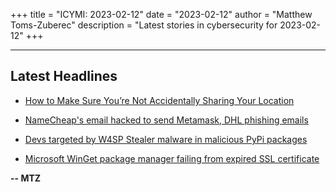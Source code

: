 +++
title = "ICYMI: 2023-02-12"
date = "2023-02-12"
author = "Matthew Toms-Zuberec"
description = "Latest stories in cybersecurity for 2023-02-12"
+++

---------------------------------------------------------------------------
## Latest Headlines
- [How to Make Sure You’re Not Accidentally Sharing Your Location](https://www.wired.com/story/how-to-not-accidentally-share-your-location/)

- [NameCheap's email hacked to send Metamask, DHL phishing emails](https://www.bleepingcomputer.com/news/security/namecheaps-email-hacked-to-send-metamask-dhl-phishing-emails/)

- [Devs targeted by W4SP Stealer malware in malicious PyPi packages](https://www.bleepingcomputer.com/news/security/devs-targeted-by-w4sp-stealer-malware-in-malicious-pypi-packages/)

- [Microsoft WinGet package manager failing from expired SSL certificate](https://www.bleepingcomputer.com/news/security/microsoft-winget-package-manager-failing-from-expired-ssl-certificate/)

**-- MTZ**